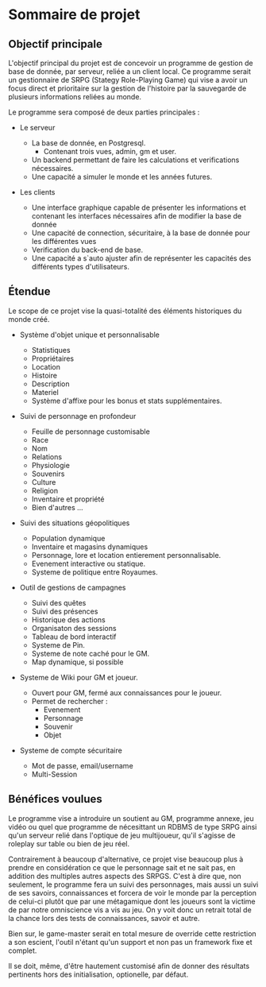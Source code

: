 # Sommaire de projet

## Objectif principale

L'objectif principal du projet est de concevoir un programme de gestion de base de donnée, par serveur, reliée a un client local.
Ce programme serait un gestionnaire de SRPG (Stategy Role-Playing Game) qui vise a avoir un focus direct et prioritaire sur la gestion de l'histoire par la sauvegarde de plusieurs informations reliées au monde.

Le programme sera composé de deux parties principales :

- Le serveur
    - La base de donnée, en Postgresql.
        - Contenant trois vues, admin, gm et user.
    - Un backend permettant de faire les calculations et verifications nécessaires.
    - Une capacité a simuler le monde et les années futures.

- Les clients
    - Une interface graphique capable de présenter les informations et contenant les interfaces nécessaires afin de modifier la base de donnée
    - Une capacité de connection, sécuritaire, à la base de donnée pour les différentes vues
    - Verification du back-end de base.
    - Une capacité a s`auto ajuster afin de représenter les capacités des différents types d'utilisateurs.

## Étendue
Le scope de ce projet vise la quasi-totalité des éléments historiques du monde créé.

- Système d'objet unique et personnalisable
    - Statistiques
    - Propriétaires
    - Location
    - Histoire
    - Description
    - Materiel
    - Système d'affixe pour les bonus et stats supplémentaires.

- Suivi de personnage en profondeur
    - Feuille de personnage customisable
    - Race
    - Nom
    - Relations
    - Physiologie
    - Souvenirs
    - Culture
    - Religion
    - Inventaire et propriété
    - Bien d'autres ...

- Suivi des situations géopolitiques
    - Population dynamique
    - Inventaire et magasins dynamiques
    - Personnage, lore et location entierement personnalisable.
    - Evenement interactive ou statique.
    - Systeme de politique entre Royaumes.

- Outil de gestions de campagnes
    - Suivi des quêtes
    - Suivi des présences
    - Historique des actions
    - Organisaton des sessions
    - Tableau de bord interactif
    - Systeme de Pin.
    - Systeme de note caché pour le GM.
    - Map dynamique, si possible

- Systeme de Wiki pour GM et joueur.
    - Ouvert pour GM, fermé aux connaissances pour le joueur.
    - Permet de rechercher :
        - Evenement
        - Personnage
        - Souvenir
        - Objet

- Systeme de compte sécuritaire
    - Mot de passe, email/username
    - Multi-Session
    
## Bénéfices voulues

Le programme vise a introduire un soutient au GM, programme annexe, jeu vidéo ou quel que programme de nécesittant un RDBMS de type SRPG ainsi qu'un serveur relié dans l'optique de jeu multijoueur, qu'il s'agisse de roleplay sur table ou bien de jeu réel.

Contrairement à beaucoup d'alternative, ce projet vise beaucoup plus à prendre en considération ce que le personnage sait et ne sait pas, en addition des multiples autres aspects des SRPGS. C'est à dire que, non seulement, le programme fera un suivi des personnages, mais aussi un suivi de ses savoirs, connaissances et forcera de voir le monde par la perception de celui-ci plutôt que par une métagamique dont les joueurs sont la victime de par notre omniscience vis a vis au jeu. On y voit donc un retrait total de la chance lors des tests de connaissances, savoir et autre.

Bien sur, le game-master serait en total mesure de override cette restriction a son escient, l'outil n'étant qu'un support et non pas un framework fixe et complet.

Il se doit, même, d'être hautement customisé afin de donner des résultats pertinents hors des initialisation, optionelle, par défaut.
